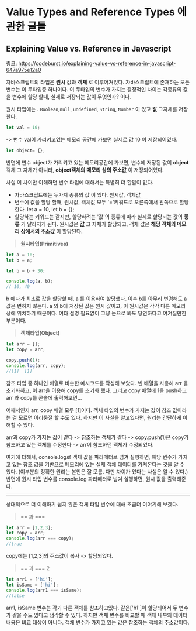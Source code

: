  Value Types and Reference Types 에 관한 글들
================================================


Explaining Value vs. Reference in Javascript
--------------------------------------------
링크: <https://codeburst.io/explaining-value-vs-reference-in-javascript-647a975e12a0>

자바스크립트의 타입은 **원시** 값과 **객체** 로 이루어져있다. 자바스크립트에 존재하는 모든 변수는 이 두타입중 하나이다. 이 두타입의 변수가 가지는 결정적인 차이는 각종류의 값을 변수에 할당 할때, 실제로 저장되는 값이 무엇인가? 이다.

원시 타입에는 . ``Boolean``,``null``, ``undefined``, ``String``, ``Number`` 이 있고 __값__ 그자체를 저장한다.

```javascript
let val = 10;
```

-> 변수 val이 가리키고있는 메모리 공간에 가보면 실제로 값 10 이 저장되어있다.

```javascript
let object= {};
```

반면에 변수 object가 가리키고 있는 메모리공간에 가보면, 변수에 저장된 값이 __object__ 객체 그 자체가 아니라, __object객체의 메모리 상의 주소값__ 이 저장되어있다.

사실 이 차이만 이해하면 변수 타입에 대해서는 특별히 더 할말이 없다.
* 자바스크립트에는 두가지 종류의 값 이 있다. 원시값, 객체값
* 변수에 값을 할당 할때, 원시값, 객체값 모두 '='키워드로 오른쪽에서 왼쪽으로 할당한다. let a = 10,   let b = {};
* 할당하는 키워드는 같지만, 할당하려는 '값'의 종류에 따라 실제로 할당되는 값의 __종류__ 가 달라지게 된다. 원시값은 __값__ 그 자체가 할당되고,  객체 값은 __해당 객체의 메모리 상에서의 주소값__ 이 할당된다.



>  **원시타입(Primitives)**




```javascript
let a = 10;
let b = a;

let b = b + 30;

console.log(a, b);
// 10, 40
```

b 에다가 최초로 값을 할당할 때, a 를 이용하여 할당했다. 이후 b를 아무리 변경해도 a 값은 변하지 않는다. a 와 b에 저장된 값은 원시 값이고, 이 원시값은 각각 다른 메모리 상에 위치하기 때문이다. 여타 설명 필요없이 그냥 눈으로 봐도 당연하다고 여겨질만한 부분이다.



> **객체타입(Object)**

```javascript
let arr = [];
let copy = arr;

copy.push(1);
console.log(arr, copy);
//[1]  [1]
```


참조 타입 중 하나인 배열로 비슷한 예시코드를 작성해 보았다. 빈 배열을 사용해 arr 을 초기화하고, 이 arr을 이용해 copy를 초기화 했다. 그리고 copy 배열에 1을 push하고 arr 과 copy를 콘솔에 출력해보면...

어째서인지 arr, copy 배열 모두 [1]이다. 객체 타입의 변수가 가지는 값이 참조 값이라는 걸 모르면 어리둥절 할 수도 있다. 하지만 이 사실을 알고있다면, 원리는 간단하게 이해할 수 있다.

arr과 copy가 가지는 값이 같다 -> 참조하는 객체가 같다 -> copy.push(1)은 copy가 참조하고 있는 객체를 수정한다 -> arr이 참조하던 객체가 수정되었다.

여기에 더해서, console.log로 객체 값을 파라메터로 넘겨 실행하면, 해당 변수가 가지고 있는 참조 값을 기반으로 메모리에 있는 실제 객체 데이터를 가져온다는 것을 알 수 있다. (이부분의 정확한 원리는 본인은 잘 모름. 다만 차이가 있다는 사실은 알 수 있다.) 반면에 원시 타입 변수를 console.log 파라메터로 넘겨 실행하면, 원시 값을 출력해준다.

--------------------------------

상대적으로 더 이해하기 쉽지 않은 객체 타입 변수에 대해 조금더 이야기해 보겠다.


> == 과 ===

```javascript
let arr = [1,2,3];
let copy = arr;
console.log(arr === copy);
//true
```
copy에는 [1,2,3]의 주소값이 복사 -> 할당되었다.


> == 과 === 2
```javascript
let arr1 = ['hi'];
let isSame = ['hi'];
console.log(arr1 === isSame);
//false
```

arr1, isSame 변수는 각기 다른 객체를 참조하고있다. 같은['h1']이 할당되어서 두 변수가 같을 수도 있다고 생각할 수 있다. 하지만 객체 변수를 비교할 때 객체 내부의 데이터 내용은 비교 대상이 아니다. 객체 변수가 가지고 있는 값은 참조하는 객체의 주소값이다.